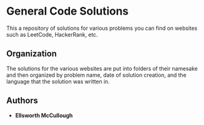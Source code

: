 # General Code Solutions

This a repository of solutions for various problems you can find on websites such as LeetCode, HackerRank, etc.

## Organization

The solutions for the various websites are put into folders of their namesake and then organized by problem name, date of solution creation, and the language that the solution was written in.

## Authors

* **Ellsworth McCullough**
